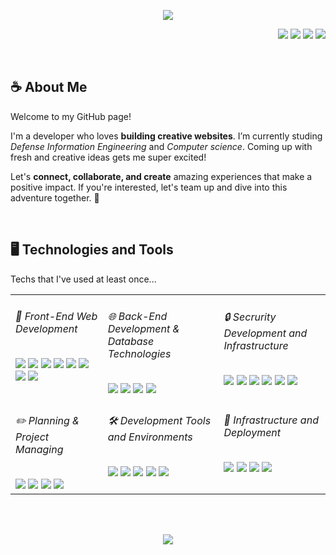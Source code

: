 <p align="center">
<img src="https://capsule-render.vercel.app/api?type=waving&color=gradient&customColorList=27&height=270&section=header&text=Sunbean👩🏻‍💻&fontSize=70&animation=twinkling" />
</p>

<p align="right">
   <a href="https://github.com/whaleflyingsky" 
    ><img
      src="https://img.shields.io/badge/Website-0077B5?style=for-the-badge&logo=esri&logoColor=white&color=C0BAD2"
  /></a>
  <a href="https://www.linkedin.com/in/sunbean-park-13b406236" 
    ><img
      src="https://img.shields.io/badge/LinkedIn-0077B5?style=for-the-badge&logo=linkedin&logoColor=white&color=B5C2DA"
  /></a>
  <a href="https://www.instagram.com/ssunny_bean_.v/" 
    ><img
      src="https://img.shields.io/badge/Instagram-E4405F?style=for-the-badge&logo=Instagram&logoColor=white&color=A8CEE4"
  /></a>
  <a href="mailto:sunbeanp@naver.com" 
    ><img
      src="https://img.shields.io/badge/Mail-D14836?style=for-the-badge&logo=gmail&logoColor=white&color=9CD5EB&link=sunbeanp@naver.com"
  /></a>
</p>

<br>

<h2>☕ About Me</h2>
<p>
  Welcome to my GitHub page!
  
  I'm a developer who loves **building creative websites**. I’m currently studing *Defense Information Engineering* and *Computer science*. Coming up with fresh and creative ideas gets me super excited!
  
  Let's **connect, collaborate, and create** amazing experiences that make a positive impact. If you're interested, let's team up and dive into this adventure together. 💎
</p>

<br>

<h2>🖥️ Technologies and Tools</h2>
<p>Techs that I've used at least once...</p>
<table>
  <tr>
    <td valign="top">
      <h6>🎨 Front-End Web Development</h6>
      <img
        src="https://img.shields.io/badge/HTML-E34F26?style=flat-square&logo=HTML5&logoColor=white"
      />
      <img
        src="https://img.shields.io/badge/css-1572B6?style=flat-square&logo=css3&logoColor=white"
      />
      <img
        src="https://img.shields.io/badge/Javascript-ffb13b?style=flat-square&logo=javascript&logoColor=white"
      />
      <img
        src="https://img.shields.io/badge/React-61DAFB?style=flat-square&logo=React&logoColor=white"
      />
      <img
        src="https://img.shields.io/badge/TypeScript-3178C6?style=flat-square&logo=TypeScript&logoColor=white"
      />
      <img
        src="https://img.shields.io/badge/NextJS-000000?style=flat-square&logo=nextdotjs&logoColor=white"
      />
      <img
        src="https://img.shields.io/badge/ReactQuery-FF4154?style=flat-square&logo=reactQuery&logoColor=white"
      />
      <img 
        src="https://img.shields.io/badge/Storybook-FF4785?style=flat-square&logo=Storybook&logoColor=white"
      />
    </td>
    <td valign="top">
      <h6>🌐 Back-End Development & Database Technologies</h6>
      <img
        src="https://img.shields.io/badge/Node.js-339933?style=flat-square&logo=Node.js&logoColor=white"
      />
      <img 
        src="https://img.shields.io/badge/aws-333664?style=flat-square&logo=amazon-aws&logoColor=white"
      />
      <img
        src="https://img.shields.io/badge/Oracle-F80000?style=flat-square&logo=Oracle&logoColor=white"
      />
      <img
        src="https://img.shields.io/badge/MySQL-005C84?style=flat-square&logo=mysql&logoColor=white"
      />
    </td>
    <td valign="top">
      <h6>🔒 Secrurity Development and Infrastructure</h6>
      <img
        src="https://img.shields.io/badge/Assembly-007AAC?style=flat-square&logo=assemblyscript&logoColor=white"
      />
      <img
        src="https://img.shields.io/badge/C-A8B9CC?style=flat-square&logo=C&logoColor=white"
      />
       <img 
        src="https://img.shields.io/badge/Shell Script-000000?style=flat-square&logo=gnu-bash&logoColor=white"
      />
      <img
        src="https://img.shields.io/badge/Ubuntu-E95420?style=flat-square&logo=Ubuntu&logoColor=white"
      />
      <img
        src="https://img.shields.io/badge/Kali-557C94?style=flat-square&logo=kalilinux&logoColor=black"
      />
      <img
        src="https://img.shields.io/badge/Redhat-EE0000?style=flat-square&logo=redhat&logoColor=white"
      />
    </td>
    
  </tr>
  <tr>
    <td valign="top">
      <h6>✏️ Planning & Project Managing</h6>
      <img
        src="https://img.shields.io/badge/Jira-1B6AC6?style=flat-square&logo=Jira&logoColor=white"
      />
      <img
        src="https://img.shields.io/badge/Slack-4A154B?style=flat-square&logo=Slack&logoColor=white"
      />
      <img
        src="https://img.shields.io/badge/Notion-000000?style=flat-square&logo=Notion&logoColor=white"
      />
      <img
        src="https://img.shields.io/badge/Figma-F24E1E?style=flat-square&logo=markdown&logoColor=white"
      />
    </td>
    <td valign="top">
      <h6>🛠️ Development Tools and Environments</h6>
      <img
        src="https://img.shields.io/badge/VS Code-0078D4?style=flat-square&logo=visual%20studio%20code&logoColor=white"
      />
      <img
        src="https://img.shields.io/badge/Git-E44C30?style=flat-square&logo=git&logoColor=white"
      />
      <img
        src="https://img.shields.io/badge/GitHub-100000?style=flat-square&logo=github&logoColor=white"
      />
      <img
        src="https://img.shields.io/badge/Postman-FF6C37?style=flat-square&logo=Postman&logoColor=white"
      />
      <img
        src="https://img.shields.io/badge/Markdown-000000?style=flat-square&logo=markdown&logoColor=white"
      />
    </td>
    <td valign="top">
      <h6>🚀 Infrastructure and Deployment</h6>
      <img
        src="https://img.shields.io/badge/Netlify-00C7B7?style=flat-square&logo=netlify&logoColor=white"
      />
      <img
        src="https://img.shields.io/badge/Vercel-000000?style=flat-square&logo=vercel&logoColor=white"
      />
      <img
        src="https://img.shields.io/badge/Windows-0078D4?style=flat-square&logo=windows&logoColor=white"
      />
      <img
        src="https://img.shields.io/badge/Linux-FCC624?style=flat-square&logo=linux&logoColor=black"
      />
    </td>
  </tr>
</table>

<br><br>

<p align="center">
<img src="https://github-readme-stats.vercel.app/api/top-langs/?username=wfsky07&layout=compact&theme=vision-friendly-dark"/>
</p>

